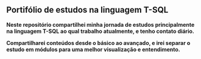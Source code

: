## Portifólio de estudos na linguagem T-SQL

**Neste repositório compartilhei minha jornada de estudos principalmente 
na linguagem T-SQL ao qual trabalho atualmente, e tenho contato diário.**

**Compartilharei conteúdos desde o básico ao avançado, e irei separar 
o estudo em módulos para uma melhor visualização e entendimento.**
